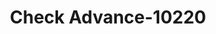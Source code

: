 ---
f_zip-code: 86326
f_state-code: AZ
title: Check Advance-10220
f_phone: 928-646-8602
f_city-only: Cottonwood
f_address: 1675 East Cottonwood Street Cottonwood
f_location-unique-id: '10220'
slug: check-advance-10220
updated-on: '2024-05-30T13:46:58.046Z'
created-on: '2024-05-30T13:36:59.803Z'
published-on: '2024-05-30T13:54:32.469Z'
f_city-state: cms/city/cottonwood-az.md
f_company: cms/company/check-advance.md
f_state: cms/state/arizona.md
layout: '[payday-loan].html'
tags: payday-loan
---